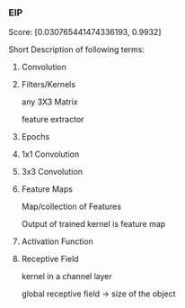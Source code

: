 ### EIP

Score:
[0.030765441474336193, 0.9932]


Short Description of following terms: 

1. Convolution

2. Filters/Kernels

   any 3X3 Matrix 

   feature extractor

   

3. Epochs

4. 1x1 Convolution

5. 3x3 Convolution

6. Feature Maps

   Map/collection of Features

   Output of trained kernel is feature map

   

7. Activation Function

8. Receptive Field

   kernel in a channel layer

   global receptive field -> size of the object 

